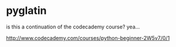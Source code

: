 pyglatin
========
is this a continuation of the codecademy course? yea...

http://www.codecademy.com/courses/python-beginner-2W5v7/0/1
